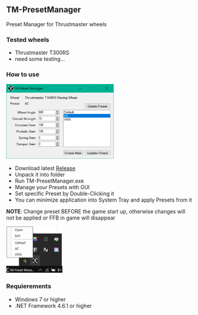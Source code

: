 ## TM-PresetManager
Preset Manager for Thrustmaster wheels

### Tested wheels
- Thrustmaster T300RS
- need some testing...

### How to use

<img src="./app-scr.png" height="200">

- Download latest [Release](https://github.com/mitchell547/TM-PresetManager/releases)
- Unpack it into folder
- Run TM-PresetManager.exe
- Manage your Presets with GUI
- Set specific Preset by Double-Clicking it
- You can minimize application into System Tray and apply Presets from it

**NOTE**: Change preset BEFORE the game start up, otherwise changes will not be applied or FFB in game will disappear

<img src="./tray-scr.png" height="125">

### Requierements
- Windows 7 or higher
- .NET Framework 4.6.1 or higher
